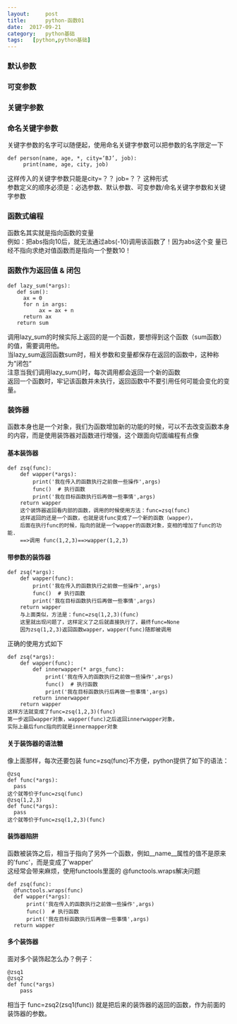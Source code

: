 ```yaml
---
layout:     post
title:      python-函数01
date:  2017-09-21
category:   python基础
tags:   [python,python基础]
---
```

### 默认参数
###   可变参数
### 关键字参数
### 命名关键字参数
关键字参数的名字可以随便起，使用命名关键字参数可以把参数的名字限定一下
```
def person(name, age, *, city=‘BJ’, job):
     print(name, age, city, job)
```
这样传入的关键字参数只能是city=？？ job=？？ 这种形式  
参数定义的顺序必须是：必选参数、默认参数、可变参数/命名关键字参数和关键字参数


### 函数式编程
函数名其实就是指向函数的变量  
例如：把abs指向10后，就无法通过abs(-10)调用该函数了！因为abs这个变
量已经不指向求绝对值函数而是指向一个整数10！  

### 函数作为返回值 & 闭包
```
def lazy_sum(*args):
   def sum():
     ax = 0
     for n in args:
          ax = ax + n
     return ax
   return sum
```
调用lazy_sum的时候实际上返回的是一个函数，要想得到这个函数（sum函数）的值，需要调用他。  
当lazy_sum返回函数sum时，相关参数和变量都保存在返回的函数中，这种称为“闭包“  
注意当我们调用lazy_sum()时，每次调用都会返回一个新的函数  
返回一个函数时，牢记该函数并未执行，返回函数中不要引用任何可能会变化的变量。  


### 装饰器
函数本身也是一个对象，我们为函数增加新的功能的时候，可以不去改变函数本身的内容，而是使用装饰器对函数进行增强，这个跟面向切面编程有点像

####  基本装饰器
```
def zsq(func):
    def wapper(*args):
        print('我在传入的函数执行之前做一些操作',args)
        func()  # 执行函数
        print('我在目标函数执行后再做一些事情',args)
    return wapper
    这个装饰器返回看内部的函数，调用的时候使用方法：func=zsq(func)
    这样返回的还是一个函数，也就是说func变成了一个新的函数（wapper），
    后面在执行func的时候，指向的就是一个wapper的函数对象，变相的增加了func的功能.
    ==>调用 func(1,2,3)==>wapper(1,2,3)
```
#### 带参数的装饰器
```
def zsq(*args):
    def wapper(func):
        print('我在传入的函数执行之前做一些操作',args)
        func()  # 执行函数
        print('我在目标函数执行后再做一些事情',args)
    return wapper
    与上面类似，方法是：func=zsq(1,2,3)(func)
    这里就出现问题了，这样定义了之后就直接执行了，最终func=None
    因为zsq(1,2,3)返回函数wapper，wapper(func)随即被调用
```
正确的使用方式如下
```
def zsq(*args):
    def wapper(func):
        def innerwapper(* args_func):
            print('我在传入的函数执行之前做一些操作',args)
            func()  # 执行函数
            print('我在目标函数执行后再做一些事情',args)
        return innerwapper    
    return wapper
这样方法就变成了func=zsq(1,2,3)(func)
第一步返回wapper对象，wapper(func)之后返回innerwapper对象，
实际上最后func指向的就是innermapper对象
```
#### 关于装饰器的语法糖
像上面那样，每次还要包装  func=zsq(func)不方便，python提供了如下的语法：
```
@zsq
def func(*args):
  pass
这个就等价于func=zsq(func)
@zsq(1,2,3)
def func(*args):
  pass
这个就等价于func=zsq(1,2,3)(func)
```
#### 装饰器陷阱
函数被装饰之后，相当于指向了另外一个函数，例如__name__属性的值不是原来的'func'，而是变成了'wapper'  
这经常会带来麻烦，使用functools里面的 @functools.wraps解决问题
  ```
  def zsq(func):
    @functools.wraps(func)
    def wapper(*args):
        print('我在传入的函数执行之前做一些操作',args)
        func()  # 执行函数
        print('我在目标函数执行后再做一些事情',args)
    return wapper
  ```
#### 多个装饰器
面对多个装饰起怎么办？例子：
```
@zsq1
@zsq2
def func(*args)
    pass
```
相当于 func=zsq2(zsq1(func))
就是把后来的装饰器的返回的函数，作为前面的装饰器的参数。







